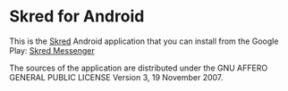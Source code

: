 # Skred for Android

This is the [Skred](https://www.skred.app) Android application that you can install from the Google Play:
[Skred Messenger](https://play.google.com/store/apps/details?id=mobi.skred.app)

The sources of the application are distributed under the GNU AFFERO GENERAL PUBLIC LICENSE Version 3, 19 November 2007.
